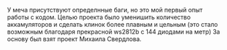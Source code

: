 У меча присутствуют определнные баги, но это мой первый опыт работы с кодом. Целью проекта было уменишить количество аккамуляторов и сделать клинок более плавным и цельным (это стало возможным благодаря прекрасной ws2812b с 144 диодами на метр)
За основу был взят проект Михаила Свердлова.
